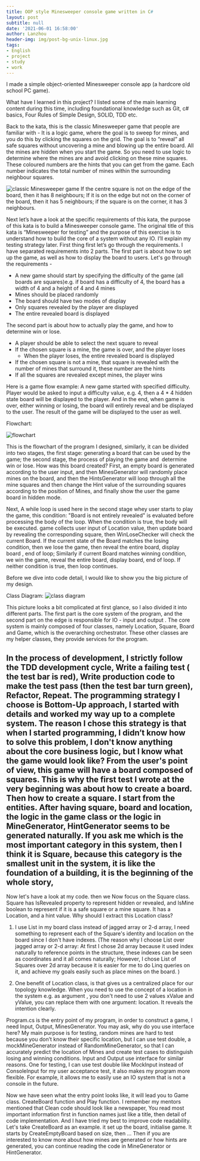 ```yaml
---
title: OOP style Minesweeper console game written in C#
layout: post
subtitle: null
date: '2021-06-01 16:58:00'
author: Lanzhou
header-img: img/post-bg-unix-linux.jpg
tags:
- English
- project
- study
- work
---
```


I made a simple object-oriented Minesweeper console app (a hardcore old school PC game).

What have I learned in this project? I listed some of the main learning content during this time, including foundational knowledge such as Git, c# basics, Four Rules of Simple Design, SOLID, TDD etc. 

Back to the kata, this is the classic Minesweeper game that people are familiar with - It is a logic game, where the goal is to sweep for mines, and you do this by clicking the squares on the grid. The goal is to “reveal” all safe squares without uncovering a mine and blowing up the entire board. All the mines are hidden when you start the game. So you need to use logic to determine where the mines are and avoid clicking on these mine squares. These coloured numbers are the hints that you can get from the game. Each number indicates the total number of mines within the surrounding neighbour squares.

![classic Minesweeper game](/img/in-post/Minesweeper.png)
If the centre square is not on the edge of the board, then it has 8 neighbours; If it is on the edge but not on the corner of the board, then it has 5 neighbours; if the square is on the corner, it has 3 neighbours.

Next let’s have a look at the specific requirements of this kata, the purpose of this kata is to build a Minesweeper console game. The original title of this kata is “Minesweeper for testing” and the purpose of this exercise is to understand how to build the core of a system without any IO. I’ll explain my testing strategy later. First thing first let’s go through the requirements. I have separated requirements into 2 parts. The first part is about how to set up the game, as well as how to display the board to users. Let's go through the requirements - 
- A new game should start by specifying the difficulty of the game (all boards are squares)e.g. if board has a difficulty of 4, the board has a width of 4 and a height of 4 and 4 mines
- Mines should be placed randomly
- The board should have two modes of display
- Only squares revealed by the player are displayed
- The entire revealed board is displayed

The second part is about how to actually play the game, and how to determine win or lose.
- A player should be able to select the next square to reveal
- If the chosen square is a mine, the game is over, and the player loses
	- When the player loses, the entire revealed board is displayed
- If the chosen square is not a mine, that square is revealed with the number of mines that surround it, these number are the hints
- If all the squares are revealed except mines, the player wins

Here is a game flow example: A new game started with specified difficulty. Player would be asked to input a difficulty value, e.g. 4, then a 4 * 4 hidden state board will be displayed to the player. And in the end, when game is over, either winning or losing, the board will entirely reveal and be displayed to the user. The result of the game will be displayed to the user as well. 

Flowchart:

![flowchart](/img/in-post/Minesweeper-Flowchart3.png)

This is the flowchart of the program I designed, similarly, it can be divided into two stages, the first stage: generating a board that can be used by the game; the second stage, the process of playing the game and  determine win or lose. How was this board created? First, an empty board is generated according to the user input, and then MinesGenerator will randomly place mines on the board, and then the HintsGenerator will loop through all the mine squares and then change the Hint value of the surrounding squares according to the position of Mines, and finally show the user the game board in hidden mode. 

Next, A while loop is used here in the second stage whey user starts to play the game, this condition: "Board is not entirely revealed" is evaluated before processing the body of the loop. When the condition is true, the body will be executed. game collects user input of Location value, then update board by revealing the corresponding square, then WinLoseChecker will check the current Board. If the current state of the Board matches the losing condition, then we lose the game, then reveal the entire board, display board , end of loop; Similarly if current Board matches winning condition, we win the game, reveal the entire board, display board, end of loop. If neither condition is true, then loop continues.

Before we dive into code detail, I would like to show you the big picture of my design.

Class Diagram:
![class diagram](/img/in-post/Minesweeper-Rule2.png)

This picture looks a bit complicated at first glance, so I also divided it into different parts. The first part is the core system of the program, and the second part on the edge is responsible for IO - input and output . The core system is mainly composed of four classes, namely Location, Square, Board and Game, which is the overarching orchestrator. These other classes are my helper classes, they provide services for the program. 

In the process of development, I strictly follow the TDD development cycle, Write a failing test ( the test bar is red), Write production code to make the test pass (then the test bar turn green), Refactor, Repeat. The programming strategy I choose is Bottom-Up approach, I started with details and worked my way up to a complete system. The reason I chose this strategy is that when I started programming, I didn’t know how to solve this problem, I don't know anything about the core business logic, but I know what the game would look like? From the user's point of view, this game will have a board composed of squares. This is why the first test I wrote at the very beginning was about how to create a board. Then how to create a square. I start from the entities.
After having square, board and location, the logic in the game class or the logic in MineGenerator, HintGenerator seems to be generated naturally. If you ask me which is the most important category in this system, then I think it is Square, because this category is the smallest unit in the system, it is like the foundation of a building, it is the beginning of the whole story, 
---
Now let's have a look at my code.
then we Now focus on the Square class. Square has IsRevealed property to represent hidden or revealed, and IsMine boolean to represent if it is a safe square or a mine square. It has a Location, and a hint value. Why should I extract this Location class?

1. I use List<Square> in my board class instead of jagged array or 2-d array, I need something to represent each of the Square's identity and location on the board since I don't have indexes. (The reason why I choose List over jagged array or 2-d array: At first I chose 2d array because it used index naturally to reference points in the structure, these indexes can be seen as coordinates and it all comes naturally; However, I chose List of Squares over 2d array because it is easier for me to do Linq queries on it, and achieve my goals easily such as place mines on the board. )

2. One benefit of Location class, is that gives us a centralized place for our topology knowledge. When you need to use the concept of a location in the system e.g. as argument , you don't need to use 2 values xValue and yValue, you can replace them with one argument: location. It reveals the intention clearly.

Program.cs is the entry point of my program, in order to construct a game, I need Input, Output, MinesGenerator. You may ask, why do you use interface here? My main purpose is for testing, random mines are hard to test because you don’t know their specific location, but I can use test double, a mockMineGenerator instead of RandomMineGenerator, so that I can accurately predict the location of Mines and create test cases to distinguish losing and winning conditions. Input and Output use interface for similar reasons. One for testing, I can use test double like MockInput instead of ConsoleInput for my user acceptance test, it also makes my program more flexible. For example, it allows me to easily use an IO system that is not a console in the future.

Now we have seen what the entry point looks like, it will lead you to Game class. CreateBoard function and Play function. I remember my mentors mentioned that Clean code should look like a newspaper, You read most important information first in function names just like a title, then detail of code implementation. And I have tried my best to improve code readability. Let's take CreateBoard as an example. it set up the board, initialise game. It starts by CreateEmptyBoard based on size, then ... Then if you are interested to know more about how mines are generated or how hints are generated, you can continue reading the code in MineGenerator or HintGenerator.
